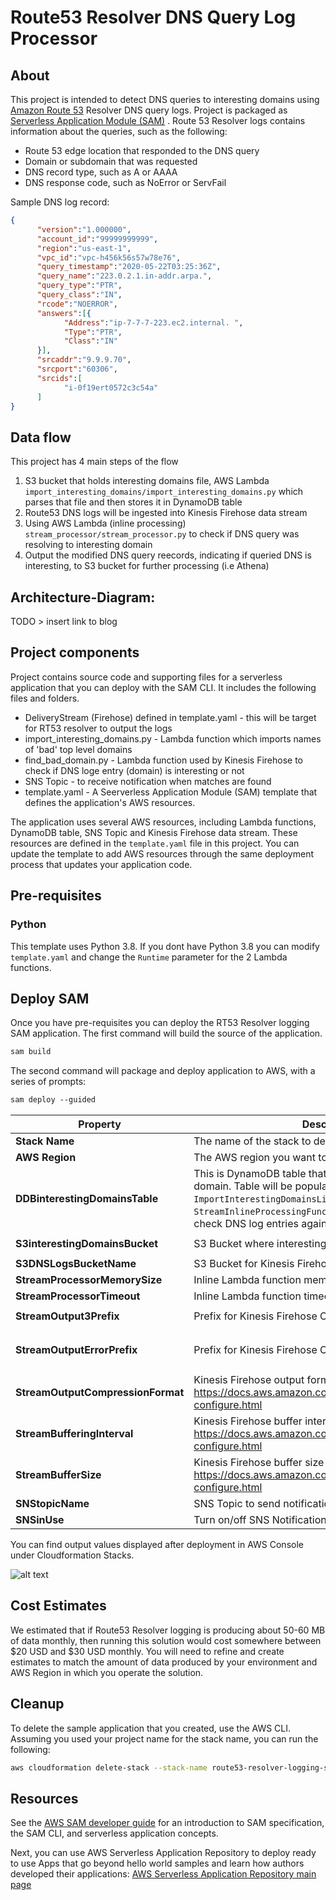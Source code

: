 # Route53 Resolver DNS Query Log Processor

## About
This project is intended to detect DNS queries to interesting domains using [Amazon Route 53](https://aws.amazon.com/route53/) Resolver DNS query logs. Project is packaged as [Serverless Application Module (SAM)](https://aws.amazon.com/serverless/sam/) . Route 53 Resolver logs contains information about the queries, such as the following:
- Route 53 edge location that responded to the DNS query
- Domain or subdomain that was requested
- DNS record type, such as A or AAAA
- DNS response code, such as NoError or ServFail

Sample DNS log record:
```json
{
      "version":"1.000000",
      "account_id":"99999999999",
      "region":"us-east-1",
      "vpc_id":"vpc-h456k56s57w78e76",
      "query_timestamp":"2020-05-22T03:25:36Z",
      "query_name":"223.0.2.1.in-addr.arpa.",
      "query_type":"PTR",
      "query_class":"IN",
      "rcode":"NOERROR",
      "answers":[{
            "Address":"ip-7-7-7-223.ec2.internal. ",
            "Type":"PTR",
            "Class":"IN"
      }],
      "srcaddr":"9.9.9.70",
      "srcport":"60306",
      "srcids":[
            "i-0f19ert0572c3c54a"
      ]
}
```

## Data flow
This project has 4 main steps of the flow
1. S3 bucket that holds interesting domains file, AWS Lambda `import_interesting_domains/import_interesting_domains.py` which parses that file and then stores it in DynamoDB table  
2. Route53 DNS logs will be ingested into Kinesis Firehose data stream 
3. Using AWS Lambda (inline processing) `stream_processor/stream_processor.py` to check if DNS query was resolving to  interesting domain 
4. Output the modified DNS query reecords, indicating if queried DNS is interesting, to S3 bucket for further processing (i.e Athena)

Architecture-Diagram:
---
TODO > insert link to blog




## Project components
Project contains source code and supporting files for a serverless application that you can deploy with the SAM CLI. It includes the following files and folders.

- DeliveryStream (Firehose) defined in template.yaml - this will be target for RT53 resolver to output the logs 
- import_interesting_domains.py - Lambda function which imports names of 'bad' top level domains
- find_bad_domain.py - Lambda function used by Kinesis Firehose to check if DNS loge entry (domain) is interesting or not
- SNS Topic - to receive notification when matches are found
- template.yaml - A Seerverless Application Module (SAM) template that defines the application's AWS resources.

The application uses several AWS resources, including Lambda functions, DynamoDB table, SNS Topic and Kinesis Firehose data stream. These resources are defined in the `template.yaml` file in this project. You can update the template to add AWS resources through the same deployment process that updates your application code.

## Pre-requisites 

### Python
This template uses Python 3.8. If you dont have Python 3.8 you can modify `template.yaml` and change the `Runtime` parameter for the 2 Lambda functions. 


## Deploy SAM  
Once you have pre-requisites you can deploy the RT53 Resolver logging SAM application. The first command will build the source of the application.

```diff
sam build 
```

 The second command will package and deploy application to AWS, with a series of prompts:
 ```diff
sam deploy --guided
```

| Property                | Description           | Default Value  |
| ----------------------- |---------------------| :--------------:|
| **Stack Name**          | The name of the stack to deploy to CloudFormation. | give it unique name          |
| **AWS Region**| The AWS region you want to deploy your app to.| us-east-1 |
| **DDBinterestingDomainsTable**| This is DynamoDB table that will hold list of interesting domain. Table will be populated by the `ImportInterestingDomainsListFunc` Lambda function. `StreamInlineProcessingFunction` Lambda function will check DNS log entries against entries in this table | `interesting-domains-table` |
| **S3interestingDomainsBucket**| S3 Bucket where interesting domains file is stored | `interesting-domains-bucket` |
| **S3DNSLogsBucketName**|  S3 Bucket for Kinesis Firehose to output logs | `dns-logs-output` |
| **StreamProcessorMemorySize**| Inline Lambda function memory allocation | `256` |
| **StreamProcessorTimeout**|  Inline Lambda function timeout in seconds | `120` |
| **StreamOutput3Prefix**|  Prefix for Kinesis Firehose Output | `dns-query-logs/!{timestamp:yyyy/MM/dd}` |
| **StreamOutputErrorPrefix**|  Prefix for Kinesis Firehose Output, for errors | `delivery-failures/!{firehose:error-output-type}/!{timestamp:yyyy/MM/dd}` | 
| **StreamOutputCompressionFormat**|  Kinesis Firehose output format - https://docs.aws.amazon.com/firehose/latest/dev/create-configure.html| `GZIP` | 
| **StreamBufferingInterval**|  Kinesis Firehose buffer interval in seconds - https://docs.aws.amazon.com/firehose/latest/dev/create-configure.html | `60`| 
| **StreamBufferSize**|  Kinesis Firehose buffer size in MB - https://docs.aws.amazon.com/firehose/latest/dev/create-configure.html | `1` | 
| **SNStopicName**| SNS Topic to send notification on matches | `dns-logs-match-topic` |
| **SNSinUse**| Turn on/off SNS Notifications | `Y` |


You can find output values displayed after deployment in AWS Console under Cloudformation Stacks.


![alt text](https://github.com/spanningt/route53resolverLogging/raw/master/sam-output.png "SAM Output Values")

## Cost Estimates 
We estimated that if Route53 Resolver logging is producing about 50-60 MB of data monthly, then running this solution would cost somewhere between $20 USD and $30 USD monthly. You will need to refine and create estimates to match the amount of data produced by your environment and AWS Region in which you operate the solution. 


## Cleanup

To delete the sample application that you created, use the AWS CLI. Assuming you used your project name for the stack name, you can run the following:

```bash
aws cloudformation delete-stack --stack-name route53-resolver-logging-sam
```

## Resources

See the [AWS SAM developer guide](https://docs.aws.amazon.com/serverless-application-model/latest/developerguide/what-is-sam.html) for an introduction to SAM specification, the SAM CLI, and serverless application concepts.

Next, you can use AWS Serverless Application Repository to deploy ready to use Apps that go beyond hello world samples and learn how authors developed their applications: [AWS Serverless Application Repository main page](https://aws.amazon.com/serverless/serverlessrepo/)
